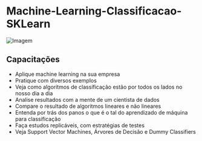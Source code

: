 # Machine-Learning-Classificacao-SKLearn

![Imagem](https://media.licdn.com/dms/image/D4D22AQH48dYkSGazeQ/feedshare-shrink_2048_1536/0/1716665679213?e=1719446400&v=beta&t=2_N6KlAtreSzcRd8QhD-4CYGQeNezlehwg2FRn18rXk)

## Capacitações

- Aplique machine learning na sua empresa
- Pratique com diversos exemplos
- Veja como algoritmos de classificação estão por todos os lados no nosso dia a dia
- Analise resultados com a mente de um cientista de dados
- Compare o resultado de algoritmos lineares e não lineares
- Entenda por trás dos panos o que é o tal do aprendizado de máquina para classificação
- Faça estudos replicáveis, com estratégias de testes
- Veja Support Vector Machines, Árvores de Decisão e Dummy Classifiers